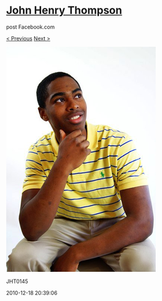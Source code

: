 # [John Henry Thompson](../README.md)
post Facebook.com

[< Previous](2010-12-18-27.md) [Next >](2010-12-18-29.md)

[![](../media/2010-12-18/Fam-2010-JHT0145.jpg)](../README.md)

JHT0145

2010-12-18 20:39:06